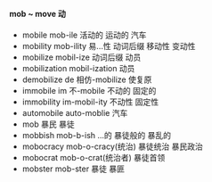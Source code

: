 #### mob ~ move 动

- mobile  mob-ile 活动的  运动的 汽车
- mobility mob-ility 易...性 动词后缀  移动性 变动性
- mobilize mobil-ize 动词后缀  动员
- mobilization mobil-ization 动员
- demobilize de 相仿-mobilize 使复原
- immobile im 不-mobile 不动的 固定的
- immobility im-mobil-ity  不动性 固定性
- automobile auto-moblie 汽车
- mob 暴民 暴徒
- mobbish mob-b-ish ...的 暴徒般的 暴乱的
- mobocracy mob-o-cracy(统治)  暴徒统治  暴民政治
- mobocrat mob-o-crat(统治者) 暴徒首领
- mobster mob-ster 暴徒 暴匪